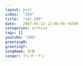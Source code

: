 ```yaml
---
layout: post
index:  "293"
title:  "vol.293"
date:   2007-05-12 12:00:00 +0300
categories: archive
tags: []
youtube: "293"
greetingM: 
greetingT: 
songName: 空港
singer: テレサ・テン
---
```

